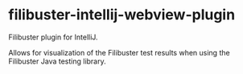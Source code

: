 # filibuster-intellij-webview-plugin
Filibuster plugin for IntelliJ.

Allows for visualization of the Filibuster test results when using the Filibuster Java testing library.
